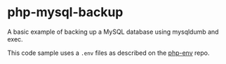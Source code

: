 # php-mysql-backup

A basic example of backing up a MySQL database using mysqldumb and exec.

This code sample uses a ```.env``` files as described on the [php-env](https://github.com/codeadamca/php-env) repo. 